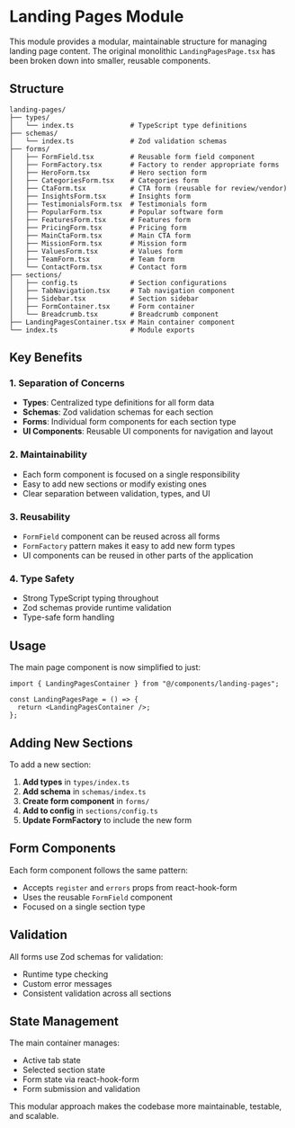 # Landing Pages Module

This module provides a modular, maintainable structure for managing landing page content. The original monolithic `LandingPagesPage.tsx` has been broken down into smaller, reusable components.

## Structure

```
landing-pages/
├── types/
│   └── index.ts              # TypeScript type definitions
├── schemas/
│   └── index.ts              # Zod validation schemas
├── forms/
│   ├── FormField.tsx         # Reusable form field component
│   ├── FormFactory.tsx       # Factory to render appropriate forms
│   ├── HeroForm.tsx          # Hero section form
│   ├── CategoriesForm.tsx    # Categories form
│   ├── CtaForm.tsx           # CTA form (reusable for review/vendor)
│   ├── InsightsForm.tsx      # Insights form
│   ├── TestimonialsForm.tsx  # Testimonials form
│   ├── PopularForm.tsx       # Popular software form
│   ├── FeaturesForm.tsx      # Features form
│   ├── PricingForm.tsx       # Pricing form
│   ├── MainCtaForm.tsx       # Main CTA form
│   ├── MissionForm.tsx       # Mission form
│   ├── ValuesForm.tsx        # Values form
│   ├── TeamForm.tsx          # Team form
│   └── ContactForm.tsx       # Contact form
├── sections/
│   ├── config.ts             # Section configurations
│   ├── TabNavigation.tsx     # Tab navigation component
│   ├── Sidebar.tsx           # Section sidebar
│   ├── FormContainer.tsx     # Form container
│   └── Breadcrumb.tsx        # Breadcrumb component
├── LandingPagesContainer.tsx # Main container component
└── index.ts                  # Module exports
```

## Key Benefits

### 1. **Separation of Concerns**
- **Types**: Centralized type definitions for all form data
- **Schemas**: Zod validation schemas for each section
- **Forms**: Individual form components for each section type
- **UI Components**: Reusable UI components for navigation and layout

### 2. **Maintainability**
- Each form component is focused on a single responsibility
- Easy to add new sections or modify existing ones
- Clear separation between validation, types, and UI

### 3. **Reusability**
- `FormField` component can be reused across all forms
- `FormFactory` pattern makes it easy to add new form types
- UI components can be reused in other parts of the application

### 4. **Type Safety**
- Strong TypeScript typing throughout
- Zod schemas provide runtime validation
- Type-safe form handling

## Usage

The main page component is now simplified to just:

```tsx
import { LandingPagesContainer } from "@/components/landing-pages";

const LandingPagesPage = () => {
  return <LandingPagesContainer />;
};
```

## Adding New Sections

To add a new section:

1. **Add types** in `types/index.ts`
2. **Add schema** in `schemas/index.ts`
3. **Create form component** in `forms/`
4. **Add to config** in `sections/config.ts`
5. **Update FormFactory** to include the new form

## Form Components

Each form component follows the same pattern:
- Accepts `register` and `errors` props from react-hook-form
- Uses the reusable `FormField` component
- Focused on a single section type

## Validation

All forms use Zod schemas for validation:
- Runtime type checking
- Custom error messages
- Consistent validation across all sections

## State Management

The main container manages:
- Active tab state
- Selected section state
- Form state via react-hook-form
- Form submission and validation

This modular approach makes the codebase more maintainable, testable, and scalable. 